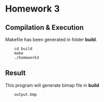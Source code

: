 # Homework 3
## Compilation & Execution
Makefile has been generated in folder **build**.
```
    cd build
    make
    ./homework3
```


## Result
This program will generate bimap file in **build**
```
    output.bmp        
```